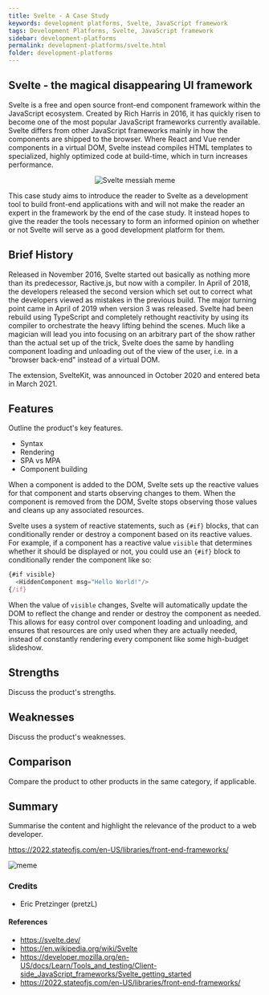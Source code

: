 ```yaml
---
title: Svelte - A Case Study
keywords: development platforms, Svelte, JavaScript framework
tags: Development Platforms, Svelte, JavaScript framework
sidebar: development-platforms
permalink: development-platforms/svelte.html
folder: development-platforms
---
```


## Svelte - the magical disappearing UI framework

Svelte is a free and open source front-end component framework within the JavaScript ecosystem. Created by Rich Harris in 2016, it has quickly risen to become one of the most popular JavaScript frameworks currently available. Svelte differs from other JavaScript frameworks mainly in how the components are shipped to the browser. Where React and Vue render components in a virtual DOM, Svelte instead compiles HTML templates to specialized, highly optimized code at build-time, which in turn increases performance.

<p align="center">
  <img src="https://user-images.githubusercontent.com/30121693/217351206-6f367e60-d963-40a4-81f2-2f4ec54b910f.png" alt="Svelte messiah meme"/>
</p>

This case study aims to introduce the reader to Svelte as a development tool to build front-end applications with and will not make the reader an expert in the framework by the end of the case study. It instead hopes to give the reader the tools necessary to form an informed opinion on whether or not Svelte will serve as a good development platform for them.

## Brief History

Released in November 2016, Svelte started out basically as nothing more than its predecessor, Ractive.js, but now with a compiler. In April of 2018, the developers released the second version which set out to correct what the developers viewed as mistakes in the previous build. The major turning point came in April of 2019 when version 3 was released. Svelte had been rebuild using TypeScript and completely rethought reactivity by using its compiler to orchestrate the heavy lifting behind the scenes. Much like a magician will lead you into focusing on an arbitrary part of the show rather than the actual set up of the trick, Svelte does the same by handling component loading and unloading out of the view of the user, i.e. in a "browser back-end" instead of a virtual DOM.

The extension, SvelteKit, was announced in October 2020 and entered beta in March 2021. 

## Features

Outline the product's key features.

- Syntax
- Rendering
- SPA vs MPA
- Component building

When a component is added to the DOM, Svelte sets up the reactive values for that component and starts observing changes to them. When the component is removed from the DOM, Svelte stops observing those values and cleans up any associated resources.

Svelte uses a system of reactive statements, such as `{#if}` blocks, that can conditionally render or destroy a component based on its reactive values. For example, if a component has a reactive value `visible` that determines whether it should be displayed or not, you could use an `{#if}` block to conditionally render the component like so:

```js
{#if visible}
  <HiddenComponent msg="Hello World!"/>
{/if}
```

When the value of `visible` changes, Svelte will automatically update the DOM to reflect the change and render or destroy the component as needed. This allows for easy control over component loading and unloading, and ensures that resources are only used when they are actually needed, instead of constantly rendering every component like some high-budget slideshow.

## Strengths

Discuss the product's strengths.

## Weaknesses

Discuss the product's weaknesses.

## Comparison

Compare the product to other products in the same category, if applicable.

## Summary

Summarise the content and highlight the relevance of the product to a web developer.

https://2022.stateofjs.com/en-US/libraries/front-end-frameworks/

![meme](https://user-images.githubusercontent.com/30121693/217350618-46a4aa69-c4c4-4f13-9c9b-c2156b1f48cb.png)

### Credits

- Eric Pretzinger (pretzL)

#### References

- https://svelte.dev/
- https://en.wikipedia.org/wiki/Svelte
- https://developer.mozilla.org/en-US/docs/Learn/Tools_and_testing/Client-side_JavaScript_frameworks/Svelte_getting_started
- https://2022.stateofjs.com/en-US/libraries/front-end-frameworks/
